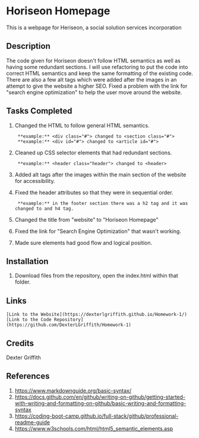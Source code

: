 # Horiseon Homepage

This is a webpage for Heriseon, a social solution services incorporation

## Description

The code given for Horiseon doesn't follow HTML semantics as well as having some redundant sections. I will use refactoring to put the code into correct HTML semantics and keep the same formatting of the existing code. There are also a few alt tags which were added after the images in an attempt to give the website a higher SEO. Fixed a problem with the link for "search engine optimization" to help the user move around the website. 

## Tasks Completed

1. Changed the HTML to follow general HTML semantics. 

        **example:** <div class="#"> changed to <section class="#">
        **example:** <div id="#"> changed to <article id="#">
2. Cleaned up CSS selector elements that had redundant sections.

        **example:** <header class="header"> changed to <header>
3. Added alt tags after the images within the main section of the website for accessibility.     
4. Fixed the header attributes so that they were in sequential order. 

        **example:** in the footer section there was a h2 tag and it was changed to and h4 tag. 
5. Changed the title from "website" to "Horiseon Homepage"
6. Fixed the link for "Search Engine Optimization" that wasn't working. 
7. Made sure elements had good flow and logical position. 

## Installation

1. Download files from the repository, open the index.html within that folder. 

## Links

    [Link to the Website](https://dexterlgriffith.github.io/Homework-1/)
    [Link to the Code Repository](https://github.com/DexterLGriffith/Homework-1)
    
## Credits     

Dexter Griffith

## References 

1. https://www.markdownguide.org/basic-syntax/
2. https://docs.github.com/en/github/writing-on-github/getting-started-with-writing-and-formatting-on-github/basic-writing-and-formatting-syntax
3. https://coding-boot-camp.github.io/full-stack/github/professional-readme-guide
4. https://www.w3schools.com/html/html5_semantic_elements.asp 









